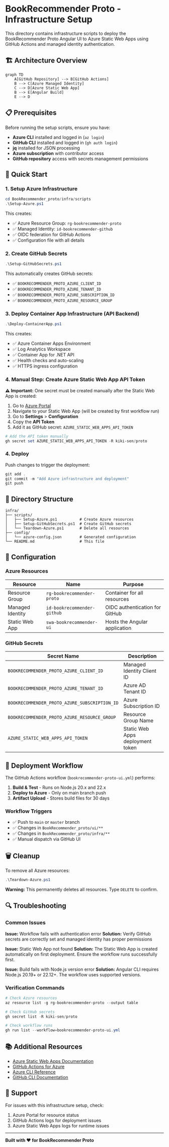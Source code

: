 # BookRecommender Proto - Infrastructure Setup

This directory contains infrastructure scripts to deploy the BookRecommender Proto Angular UI to Azure Static Web Apps using GitHub Actions and managed identity authentication.

## 🏗️ Architecture Overview

```mermaid
graph TD
    A[GitHub Repository] --> B[GitHub Actions]
    B --> C[Azure Managed Identity]
    C --> D[Azure Static Web App]
    B --> E[Angular Build]
    E --> D
```

## 📋 Prerequisites

Before running the setup scripts, ensure you have:

- **Azure CLI** installed and logged in (`az login`)
- **GitHub CLI** installed and logged in (`gh auth login`) 
- **jq** installed for JSON processing
- **Azure subscription** with contributor access
- **GitHub repository** access with secrets management permissions

## 🚀 Quick Start

### 1. Setup Azure Infrastructure

```powershell
cd BookRecommender_proto/infra/scripts
.\Setup-Azure.ps1
```

This creates:
- ✅ Azure Resource Group: `rg-bookrecommender-proto`
- ✅ Managed Identity: `id-bookrecommender-github`  
- ✅ OIDC federation for GitHub Actions
- ✅ Configuration file with all details

### 2. Create GitHub Secrets

```powershell
.\Setup-GitHubSecrets.ps1
```

This automatically creates GitHub secrets:
- ✅ `BOOKRECOMMENDER_PROTO_AZURE_CLIENT_ID`
- ✅ `BOOKRECOMMENDER_PROTO_AZURE_TENANT_ID`
- ✅ `BOOKRECOMMENDER_PROTO_AZURE_SUBSCRIPTION_ID`
- ✅ `BOOKRECOMMENDER_PROTO_AZURE_RESOURCE_GROUP`

### 3. Deploy Container App Infrastructure (API Backend)

```powershell
.\Deploy-ContainerApp.ps1
```

This creates:
- ✅ Azure Container Apps Environment
- ✅ Log Analytics Workspace  
- ✅ Container App for .NET API
- ✅ Health checks and auto-scaling
- ✅ HTTPS ingress configuration

### 4. Manual Step: Create Azure Static Web App API Token

**⚠️ Important:** One secret must be created manually after the Static Web App is created:

1. Go to [Azure Portal](https://portal.azure.com)
2. Navigate to your Static Web App (will be created by first workflow run)
3. Go to **Settings** > **Configuration**
4. Copy the **API Token**
5. Add it as GitHub secret: `AZURE_STATIC_WEB_APPS_API_TOKEN`

```powershell
# Add the API token manually
gh secret set AZURE_STATIC_WEB_APPS_API_TOKEN -R kiki-sen/proto
```

### 4. Deploy

Push changes to trigger the deployment:

```powershell
git add .
git commit -m "Add Azure infrastructure and deployment"
git push
```

## 📁 Directory Structure

```
infra/
├── scripts/
│   ├── Setup-Azure.ps1          # Create Azure resources
│   ├── Setup-GitHubSecrets.ps1  # Create GitHub secrets
│   └── Teardown-Azure.ps1       # Delete all resources
├── config/
│   └── azure-config.json        # Generated configuration
└── README.md                    # This file
```

## 🔧 Configuration

### Azure Resources

| Resource | Name | Purpose |
|----------|------|---------|
| Resource Group | `rg-bookrecommender-proto` | Container for all resources |
| Managed Identity | `id-bookrecommender-github` | OIDC authentication for GitHub |
| Static Web App | `swa-bookrecommender-ui` | Hosts the Angular application |

### GitHub Secrets

| Secret Name | Description |
|-------------|-------------|
| `BOOKRECOMMENDER_PROTO_AZURE_CLIENT_ID` | Managed Identity Client ID |
| `BOOKRECOMMENDER_PROTO_AZURE_TENANT_ID` | Azure AD Tenant ID |
| `BOOKRECOMMENDER_PROTO_AZURE_SUBSCRIPTION_ID` | Azure Subscription ID |
| `BOOKRECOMMENDER_PROTO_AZURE_RESOURCE_GROUP` | Resource Group Name |
| `AZURE_STATIC_WEB_APPS_API_TOKEN` | Static Web Apps deployment token |

## 🔄 Deployment Workflow

The GitHub Actions workflow (`bookrecommender-proto-ui.yml`) performs:

1. **Build & Test** - Runs on Node.js 20.x and 22.x
2. **Deploy to Azure** - Only on main branch push
3. **Artifact Upload** - Stores build files for 30 days

### Workflow Triggers

- ✅ Push to `main` or `master` branch
- ✅ Changes in `BookRecommender_proto/ui/**`
- ✅ Changes in `BookRecommender_proto/infra/**`
- ✅ Manual dispatch via GitHub UI

## 🗑️ Cleanup

To remove all Azure resources:

```powershell
.\Teardown-Azure.ps1
```

**Warning:** This permanently deletes all resources. Type `DELETE` to confirm.

## 🔍 Troubleshooting

### Common Issues

**Issue:** Workflow fails with authentication error
**Solution:** Verify GitHub secrets are correctly set and managed identity has proper permissions

**Issue:** Static Web App not found
**Solution:** The Static Web App is created automatically on first deployment. Ensure the workflow runs successfully first.

**Issue:** Build fails with Node.js version error
**Solution:** Angular CLI requires Node.js 20.19+ or 22.12+. The workflow uses supported versions.

### Verification Commands

```powershell
# Check Azure resources
az resource list -g rg-bookrecommender-proto --output table

# Check GitHub secrets
gh secret list -R kiki-sen/proto

# Check workflow runs
gh run list --workflow=bookrecommender-proto-ui.yml
```

## 📚 Additional Resources

- [Azure Static Web Apps Documentation](https://docs.microsoft.com/en-us/azure/static-web-apps/)
- [GitHub Actions for Azure](https://github.com/Azure/actions)
- [Azure CLI Reference](https://docs.microsoft.com/en-us/cli/azure/)
- [GitHub CLI Documentation](https://cli.github.com/)

## 🤝 Support

For issues with this infrastructure setup, check:
1. Azure Portal for resource status
2. GitHub Actions logs for deployment issues  
3. Azure Static Web Apps logs for runtime issues

---

**Built with ❤️ for BookRecommender Proto**
